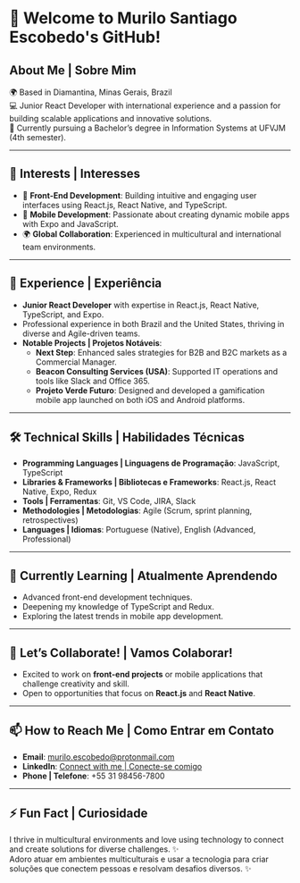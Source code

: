 # 👋 Welcome to Murilo Santiago Escobedo's GitHub!

## About Me | Sobre Mim
🌍 Based in Diamantina, Minas Gerais, Brazil  
💻 Junior React Developer with international experience and a passion for building scalable applications and innovative solutions.  
📘 Currently pursuing a Bachelor’s degree in Information Systems at UFVJM (4th semester).  

---

## 🌟 Interests | Interesses
- 🚀 **Front-End Development**: Building intuitive and engaging user interfaces using React.js, React Native, and TypeScript.  
- 📱 **Mobile Development**: Passionate about creating dynamic mobile apps with Expo and JavaScript.  
- 🌍 **Global Collaboration**: Experienced in multicultural and international team environments.  

---

## 💼 Experience | Experiência
- **Junior React Developer** with expertise in React.js, React Native, TypeScript, and Expo.  
- Professional experience in both Brazil and the United States, thriving in diverse and Agile-driven teams.  
- **Notable Projects | Projetos Notáveis**:
  - **Next Step**: Enhanced sales strategies for B2B and B2C markets as a Commercial Manager.  
  - **Beacon Consulting Services (USA)**: Supported IT operations and tools like Slack and Office 365.  
  - **Projeto Verde Futuro**: Designed and developed a gamification mobile app launched on both iOS and Android platforms.  

---

## 🛠️ Technical Skills | Habilidades Técnicas
- **Programming Languages | Linguagens de Programação**: JavaScript, TypeScript  
- **Libraries & Frameworks | Bibliotecas e Frameworks**: React.js, React Native, Expo, Redux  
- **Tools | Ferramentas**: Git, VS Code, JIRA, Slack  
- **Methodologies | Metodologias**: Agile (Scrum, sprint planning, retrospectives)  
- **Languages | Idiomas**: Portuguese (Native), English (Advanced, Professional)  

---

## 🌱 Currently Learning | Atualmente Aprendendo
- Advanced front-end development techniques.  
- Deepening my knowledge of TypeScript and Redux.  
- Exploring the latest trends in mobile app development.  

---

## 💞️ Let’s Collaborate! | Vamos Colaborar!
- Excited to work on **front-end projects** or mobile applications that challenge creativity and skill.  
- Open to opportunities that focus on **React.js** and **React Native**.  

---

## 📫 How to Reach Me | Como Entrar em Contato
- **Email**: murilo.escobedo@protonmail.com  
- **LinkedIn**: [Connect with me | Conecte-se comigo](https://www.linkedin.com/in/murilo-santiago/)  
- **Phone | Telefone**: +55 31 98456-7800  

---

## ⚡ Fun Fact | Curiosidade
I thrive in multicultural environments and love using technology to connect and create solutions for diverse challenges. ✨  
Adoro atuar em ambientes multiculturais e usar a tecnologia para criar soluções que conectem pessoas e resolvam desafios diversos. ✨
